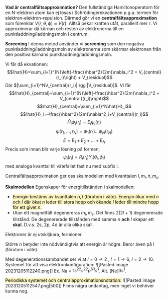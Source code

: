 **Vad är centralfältsapproximation?**
Den fullständiga Hamiltonoperatorn för en N-elektron atom kan ej lösas i Schrödingerekvationen p.g.a. termen för elektron-elektron-repulsion. Därmed gör vi en **centralfältsapproximation** som förenklar $V(r,\theta,\phi)\approx V(r)$. Alltså pekar kraften utåt, parallellt mer $r$.  Vi approximerar då kärnan och resten av elektronerna till en punktladdning/laddningsmoln i centrum.

**Screening**
I denna metod använder vi **screening** som den negativa punktladdning/laddningsmoln av elektronerna som skärmar elektronen från den positiva kärnans punktladdning/laddningsmoln.

Vi får då ekvationen:
$$\hat{H}=\sum_{i=1}^{N}\left(-\frac{\hbar^2}{2m}\nabla_i^2 + V_{central}(r_i)\right) + V_{residual}$$
Där $|\sum_{i=1}^NV_{central}(r_i)| \gg |V_{residual}|$. Vi får
$$\hat{H}_{central}=\sum_{i=1}^{N}\left(-\frac{\hbar^2}{2m}\nabla_i^2 + V_{central}(r_i)\right)$$
$$\hat{H}_{central}=\sum_{i=1}^N\hat{H}_i$$
$$\hat{H}_i=-\frac{\hbar^2}{2m}\nabla^2_i+V_{central}(r_i)$$
$$\hat{H}_i\psi_i(r_i)=E_i\psi_i(r_i)$$
$$\psi(r_1,...,r_N)=\psi_1(r_1)...\psi_N(r_N)$$
$$E=E_1 + E_2 + ... + E_N$$
Precis som innan blir varje lösning på formen,
$$\psi_i(r_i)=R_i(r_i)Y_i(\theta_i,\phi_i)$$
med analoga kvanttal till vätefallet fast nu med subfix i.

Centralfältsapproximation ger oss skalmodellen med kvanttalen $l, m_l,n,m_s$.

**Skalmodellen**
Egenskaper för energitillstånden i skalmodellen:
- <mark style="background: #FFF3A3A6;">Energin bestäms av kvanttalen $n,l$ (förutom i väte). Energin ökar med $n$ och $l$ där ökat $n$ leder till stora hopp och ökande $l$ leder till mindre hopp för ett givet $n$.</mark>
- Utan ett magnetfält degenereras $m_l,m_s$. Det finns $2(2l + 1)$ degenererade tillstånd. De degenererade tillstånden med samma $n$ **och** $l$ skapar ett **skal**. D.v.s. 2s, 2p, 4d är alla olika skall.

Elektroner är ej utskiljbara, fermioner.

Större $n$ betyder inte nödvändigtvis att energin är högre. Beror även på $l$ (förutom i väte).

Med degenerationssambandet ser vi at $l = 0 \rightarrow 2$ , $l=1 \rightarrow 6$, $l=2 \rightarrow 10$. Systemet för att visa elektronkonfiguration:
![[Pasted image 20231205112240.png]]
Ex. Na = $1s^22s^22p^63s^1$. Alt. \[Ne]$3s^1$.

<mark style="background: #FFF3A3A6;">Periodiska systemet och centralapproximationsnotation:</mark>
![[Pasted image 20231205112547.png|500]]
Finns några undantag, men inget vi behöver kunna nog.

